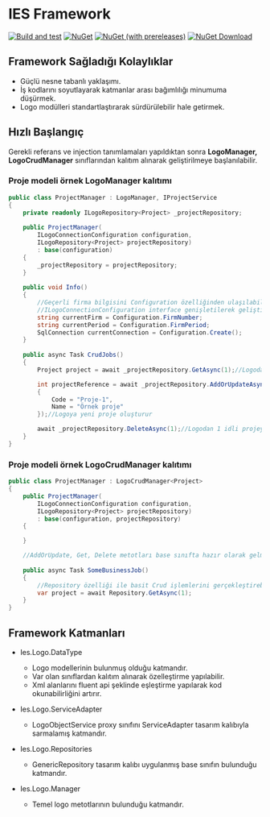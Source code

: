 # IES Framework

[![Build and test](https://github.com/iesyazilim/logo/actions/workflows/build-and-test.yml/badge.svg)](https://github.com/iesyazilim/logo/actions/workflows/build-and-test.yml)
[![NuGet](https://img.shields.io/nuget/v/Ies.Logo.Datatype.svg)](https://www.nuget.org/packages/Ies.Logo.Datatype)
[![NuGet (with prereleases)](https://img.shields.io/nuget/vpre/Ies.Logo.Datatype.svg)](https://www.nuget.org/packages/Ies.Logo.Datatype)
[![NuGet Download](https://img.shields.io/nuget/dt/Ies.Logo.Datatype.svg)](https://www.nuget.org/packages/Ies.Logo.Datatype)

## Framework Sağladığı Kolaylıklar
- Güçlü nesne tabanlı yaklaşımı.
- İş kodlarını soyutlayarak katmanlar arası bağımlılığı minumuma düşürmek.
- Logo modülleri standartlaştırarak sürdürülebilir hale getirmek.

## Hızlı Başlangıç
Gerekli referans ve injection tanımlamaları yapıldıktan sonra **LogoManager, LogoCrudManager** sınıflarından kalıtım alınarak geliştirilmeye başlanılabilir.

### Proje modeli örnek LogoManager kalıtımı
```csharp
public class ProjectManager : LogoManager, IProjectService
{
    private readonly ILogoRepository<Project> _projectRepository;
    
    public ProjectManager(
        ILogoConnectionConfiguration configuration, 
        ILogoRepository<Project> projectRepository) 
        : base(configuration)
    {
        _projectRepository = projectRepository;
    }
    
    public void Info()
    {
        //Geçerli firma bilgisini Configuration özelliğinden ulaşılabilir
        //ILogoConnectionConfiguration interface genişletilerek geliştirilen projeye özel tanımlamalar yapılabilir
        string currentFirm = Configuration.FirmNumber;
        string currentPeriod = Configuration.FirmPeriod;
        SqlConnection currentConnection = Configuration.Create();
    }
    
    public async Task CrudJobs()
    {
        Project project = await _projectRepository.GetAsync(1);//Logodan 1 idli projeyi getirir

        int projectReference = await _projectRepository.AddOrUpdateAsync(new Project
        {
            Code = "Proje-1",
            Name = "Örnek proje"
        });//Logoya yeni proje oluşturur

        await _projectRepository.DeleteAsync(1);//Logodan 1 idli projeyi siler
    }
}
```
### Proje modeli örnek LogoCrudManager kalıtımı
```csharp
public class ProjectManager : LogoCrudManager<Project>
{
    public ProjectManager(
        ILogoConnectionConfiguration configuration,
        ILogoRepository<Project> projectRepository)
        : base(configuration, projectRepository)
    {

    }

    //AddOrUpdate, Get, Delete metotları base sınıfta hazır olarak gelmekte
    
    public async Task SomeBusinessJob()
    {
        //Repository özelliği ile basit Crud işlemlerini gerçekleştirebiliriz
        var project = await Repository.GetAsync(1);
    }
}
```

## Framework Katmanları

- Ies.Logo.DataType 
  - Logo modellerinin bulunmuş olduğu katmandır.
  - Var olan sınıflardan kalıtım alınarak özelleştirme yapılabilir.
  - Xml alanlarını fluent api şeklinde eşleştirme yapılarak kod okunabilirliğini artırır.

- Ies.Logo.ServiceAdapter
  - LogoObjectService proxy sınıfını ServiceAdapter tasarım kalıbıyla sarmalamış katmandır.

- Ies.Logo.Repositories
  - GenericRepository tasarım kalıbı uygulanmış base sınıfın bulunduğu katmandır.

- Ies.Logo.Manager
  - Temel logo metotlarının bulunduğu katmandır.
  
